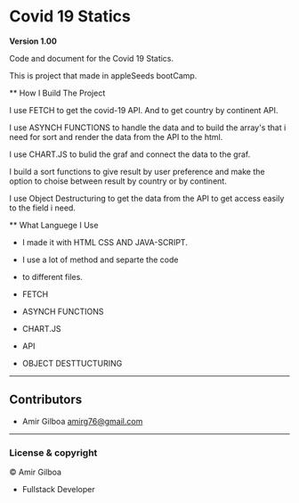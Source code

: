 # Covid 19 Statics

**Version 1.00**

Code and document for the Covid 19 Statics.

This is project that made in appleSeeds bootCamp.

\*\* How I Build The Project

I use FETCH to get the covid-19 API.
And to get country by continent API.

I use ASYNCH FUNCTIONS to handle the data and
to build the array's that i need for sort and render
the data from the API to the html.

I use CHART.JS to bulid the graf and connect the data
to the graf.

I build a sort functions to give result by user preference
and make the option to choise between result by country or
by continent.

I use Object Destructuring to get the data from the API
to get access easily to the field i need.

\*\* What Languege I Use

- I made it with HTML CSS AND JAVA-SCRIPT.
- I use a lot of method and separte the code
- to different files.

- FETCH
- ASYNCH FUNCTIONS
- CHART.JS
- API
- OBJECT DESTTUCTURING

---

## Contributors

- Amir Gilboa <amirg76@gmail.com>

---

### License & copyright

© Amir Gilboa

- Fullstack Developer
